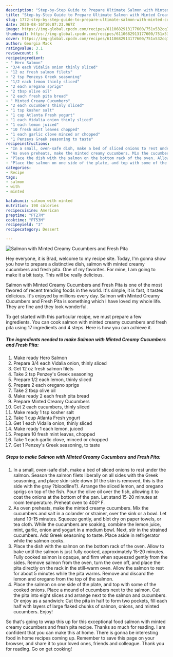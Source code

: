 ```yaml
---
description: "Step-by-Step Guide to Prepare Ultimate Salmon with Minted Creamy Cucumbers and Fresh Pita"
title: "Step-by-Step Guide to Prepare Ultimate Salmon with Minted Creamy Cucumbers and Fresh Pita"
slug: 1772-step-by-step-guide-to-prepare-ultimate-salmon-with-minted-creamy-cucumbers-and-fresh-pita
date: 2020-08-16T10:07:23.967Z
image: https://img-global.cpcdn.com/recipes/6110682913177600/751x532cq70/salmon-with-minted-creamy-cucumbers-and-fresh-pita-recipe-main-photo.jpg
thumbnail: https://img-global.cpcdn.com/recipes/6110682913177600/751x532cq70/salmon-with-minted-creamy-cucumbers-and-fresh-pita-recipe-main-photo.jpg
cover: https://img-global.cpcdn.com/recipes/6110682913177600/751x532cq70/salmon-with-minted-creamy-cucumbers-and-fresh-pita-recipe-main-photo.jpg
author: Georgia Mack
ratingvalue: 3.1
reviewcount: 6
recipeingredient:
- " Hero Salmon"
- "3/4 each Vidalia onion thinly sliced"
- "12 oz fresh salmon filets"
- "2 tsp Penzeys Greek seasoning"
- "1/2 each lemon thinly sliced"
- "2 each oregano sprigs"
- "2 tbsp olive oil"
- "2 each fresh pita bread"
- " Minted Creamy Cucumbers"
- "2 each cucumbers thinly sliced"
- "1 tsp kosher salt"
- "1 cup Atlanta Fresh yogurt"
- "1 each Vidalia onion thinly sliced"
- "1 each lemon juiced"
- "10 fresh mint leaves chopped"
- "1 each garlic clove minced or chopped"
- "1 Penzeys Greek seasoning to taste"
recipeinstructions:
- "In a small, oven-safe dish, make a bed of sliced onions to rest under the salmon. Season the salmon filets liberally on all sides with the Greek seasoning, and place skin-side down (if the skin is removed, this is the side with the gray ?bloodline?). Arrange the sliced lemon, and oregano sprigs on top of the fish. Pour the olive oil over the fish, allowing it to coat the onions at the bottom of the pan. Let stand 15-20 minutes at room temperature. Preheat oven to 400º F."
- "As oven preheats, make the minted creamy cucumbers. Mix the cucumbers and salt in a colander or strainer, over the sink or a bowl. Let stand 10-15 minutes. Squeeze gently, and blot dry on paper towels, or tea cloth. While the cucumbers are soaking, combine the lemon juice, mint, garlic, onion and yogurt in a medium bowl. Next, stir in the strained cucumbers. Add Greek seasoning to taste. Place aside in refrigerator while the salmon cooks."
- "Place the dish with the salmon on the bottom rack of the oven. Allow to bake until the salmon is just fully cooked, approximately 15-20 minutes. Fully cooked salmon is opaque, and firm when squeezed gently from the sides. Remove salmon from the oven, turn the oven off, and place the pita directly on the rack in the still-warm oven. Allow the salmon to rest for about 5 minutes while the pita warms. Remove and discard the lemon and oregano from the top of the salmon."
- "Place the salmon on one side of the plate, and top with some of the cooked onions. Place a mound of cucumbers next to the salmon. Cut the pita into eight slices and arrange next to the salmon and cucumbers. Or enjoy as a sandwich: Cut the pita in half to form two pockets, fill each half with layers of large flaked chunks of salmon, onions, and minted cucumbers. Enjoy!"
categories:
- Recipe
tags:
- salmon
- with
- minted

katakunci: salmon with minted 
nutrition: 198 calories
recipecuisine: American
preptime: "PT27M"
cooktime: "PT53M"
recipeyield: "3"
recipecategory: Dessert

---
```



![Salmon with Minted Creamy Cucumbers and Fresh Pita](https://img-global.cpcdn.com/recipes/6110682913177600/751x532cq70/salmon-with-minted-creamy-cucumbers-and-fresh-pita-recipe-main-photo.jpg)

Hey everyone, it is Brad, welcome to my recipe site. Today, I'm gonna show you how to prepare a distinctive dish, salmon with minted creamy cucumbers and fresh pita. One of my favorites. For mine, I am going to make it a bit tasty. This will be really delicious.



Salmon with Minted Creamy Cucumbers and Fresh Pita is one of the most favored of recent trending foods in the world. It's simple, it is fast, it tastes delicious. It's enjoyed by millions every day. Salmon with Minted Creamy Cucumbers and Fresh Pita is something which I have loved my whole life. They are fine and they look wonderful.


To get started with this particular recipe, we must prepare a few ingredients. You can cook salmon with minted creamy cucumbers and fresh pita using 17 ingredients and 4 steps. Here is how you can achieve it.

<!--inarticleads1-->

##### The ingredients needed to make Salmon with Minted Creamy Cucumbers and Fresh Pita:

1. Make ready  Hero Salmon
1. Prepare 3/4 each Vidalia onion, thinly sliced
1. Get 12 oz fresh salmon filets
1. Take 2 tsp Penzey&#39;s Greek seasoning
1. Prepare 1/2 each lemon, thinly sliced
1. Prepare 2 each oregano sprigs
1. Take 2 tbsp olive oil
1. Make ready 2 each fresh pita bread
1. Prepare  Minted Creamy Cucumbers
1. Get 2 each cucumbers, thinly sliced
1. Make ready 1 tsp kosher salt
1. Take 1 cup Atlanta Fresh yogurt
1. Get 1 each Vidalia onion, thinly sliced
1. Make ready 1 each lemon, juiced
1. Prepare 10 fresh mint leaves, chopped
1. Take 1 each garlic clove, minced or chopped
1. Get 1 Penzey&#39;s Greek seasoning, to taste




<!--inarticleads2-->

##### Steps to make Salmon with Minted Creamy Cucumbers and Fresh Pita:

1. In a small, oven-safe dish, make a bed of sliced onions to rest under the salmon. Season the salmon filets liberally on all sides with the Greek seasoning, and place skin-side down (if the skin is removed, this is the side with the gray ?bloodline?). Arrange the sliced lemon, and oregano sprigs on top of the fish. Pour the olive oil over the fish, allowing it to coat the onions at the bottom of the pan. Let stand 15-20 minutes at room temperature. Preheat oven to 400º F.
1. As oven preheats, make the minted creamy cucumbers. Mix the cucumbers and salt in a colander or strainer, over the sink or a bowl. Let stand 10-15 minutes. Squeeze gently, and blot dry on paper towels, or tea cloth. While the cucumbers are soaking, combine the lemon juice, mint, garlic, onion and yogurt in a medium bowl. Next, stir in the strained cucumbers. Add Greek seasoning to taste. Place aside in refrigerator while the salmon cooks.
1. Place the dish with the salmon on the bottom rack of the oven. Allow to bake until the salmon is just fully cooked, approximately 15-20 minutes. Fully cooked salmon is opaque, and firm when squeezed gently from the sides. Remove salmon from the oven, turn the oven off, and place the pita directly on the rack in the still-warm oven. Allow the salmon to rest for about 5 minutes while the pita warms. Remove and discard the lemon and oregano from the top of the salmon.
1. Place the salmon on one side of the plate, and top with some of the cooked onions. Place a mound of cucumbers next to the salmon. Cut the pita into eight slices and arrange next to the salmon and cucumbers. Or enjoy as a sandwich: Cut the pita in half to form two pockets, fill each half with layers of large flaked chunks of salmon, onions, and minted cucumbers. Enjoy!




So that's going to wrap this up for this exceptional food salmon with minted creamy cucumbers and fresh pita recipe. Thanks so much for reading. I am confident that you can make this at home. There is gonna be interesting food in home recipes coming up. Remember to save this page on your browser, and share it to your loved ones, friends and colleague. Thank you for reading. Go on get cooking!
